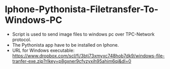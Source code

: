 # Iphone-Pythonista-Filetransfer-To-Windows-PC
* Script is used to send image files to windows pc over TPC-Network protocol.
* The Pythonista app have to be installed on Iphone.
* URL for Windows executable: https://www.dropbox.com/scl/fi/3btj73xmyxc748hob7dk9/windows-file-tranfer-exe.zip?rlkey=p8gxner9cfyzyxih95ahim6qi&dl=0
